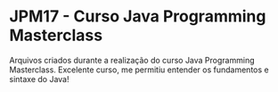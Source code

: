 # JPM17 - Curso Java Programming Masterclass

Arquivos criados durante a realização do curso Java Programming Masterclass. Excelente curso, me permitiu entender os fundamentos e sintaxe do Java!
